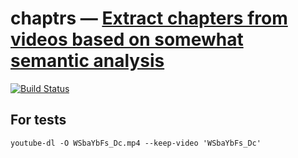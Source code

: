 # chaptrs — [Extract chapters from videos based on somewhat semantic analysis](https://github.com/fenollp/chaptrs)

[![Build Status](https://travis-ci.org/fenollp/chaptrs.svg?branch=master)](https://travis-ci.org/fenollp/chaptrs)


## For tests

`youtube-dl -O WSbaYbFs_Dc.mp4 --keep-video 'WSbaYbFs_Dc'`
